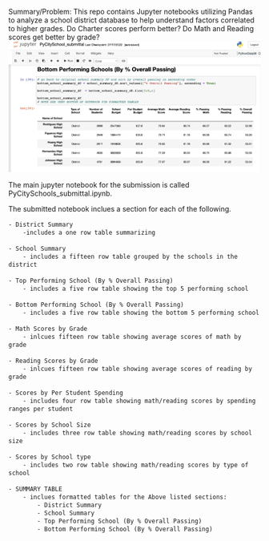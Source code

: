 
Summary/Problem: This repo contains Jupyter notebooks utilizing Pandas to analyze a school district database to help understand factors correlated to higher grades. Do Charter scores perform better? Do Math and Reading scores get better by grade?
![notebook image](images/screenshot.png)

The main jupyter notebook for the submission is called PyCitySchools_submittal.ipynb.

The submitted notebook inclues a section for each of the following.

    - District Summary
        -includes a one row table summarizing 
        
    - School Summary
        - includes a fifteen row table grouped by the schools in the district
        
    - Top Performing School (By % Overall Passing)
        - includes a five row table showing the top 5 performing school
        
    - Bottom Performing School (By % Overall Passing)
        - includes a five row table showing the bottom 5 performing school
        
    - Math Scores by Grade
        - inlcues fifteen row table showing average scores of math by grade
        
    - Reading Scores by Grade
        - inlcues fifteen row table showing average scores of reading by grade
    
    - Scores by Per Student Spending
        - includes four row table showing math/reading scores by spending ranges per student
        
    - Scores by School Size
        - includes three row table showing math/reading scores by school size
    
    - Scores by School type
        - includes two row table showing math/reading scores by type of school
        
    - SUMMARY TABLE
        - inclues formatted tables for the Above listed sections:
            - District Summary
            - School Summary
            - Top Performing School (By % Overall Passing)
            - Bottom Performing School (By % Overall Passing)
